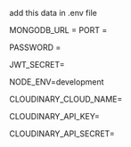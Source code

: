 add this data in .env file

MONGODB_URL = 
PORT = 

PASSWORD = 

JWT_SECRET=

NODE_ENV=development

CLOUDINARY_CLOUD_NAME=

CLOUDINARY_API_KEY=

CLOUDINARY_API_SECRET=